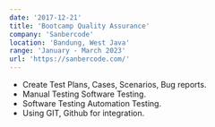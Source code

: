 ```yaml
---
date: '2017-12-21'
title: 'Bootcamp Quality Assurance'
company: 'Sanbercode'
location: 'Bandung, West Java'
range: 'January - March 2023'
url: 'https://sanbercode.com/'
---
```


- Create Test Plans, Cases, Scenarios, Bug reports.
- Manual Testing Software Testing.
- Software Testing Automation Testing.
- Using GIT, Github for integration.
